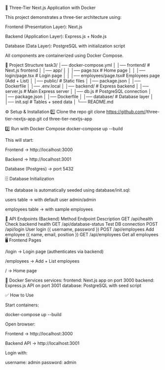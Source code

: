 🚀 Three-Tier Next.js Application with Docker

This project demonstrates a three-tier architecture using:

Frontend (Presentation Layer): Next.js

Backend (Application Layer): Express.js + Node.js

Database (Data Layer): PostgreSQL with initialization script

All components are containerized using Docker Compose.

📂 Project Structure
task3/
│── docker-compose.yml
│
│── frontend/                 # Next.js frontend
│   │── app/
│   │   │── page.tsx          # Home page
│   │   │── login/page.tsx    # Login page
│   │   │── employees/page.tsx# Employees page (Add + List)
│   │── public/               # Static files
│   │── package.json
│   │── Dockerfile
│   │── .env.local
│
│── backend/                  # Express backend
│   │── server.js             # Main Express server
│   │── db.js                 # PostgreSQL connection
│   │── package.json
│   │── Dockerfile
│
│── database/                 # Database layer
│   │── init.sql              # Tables + seed data
│
└── README.md

⚙️ Setup & Installation
1️⃣ Clone the repo
git clone https://github.com/<your-username>/three-tier-nextjs-app.git
cd three-tier-nextjs-app

2️⃣ Run with Docker Compose
docker-compose up --build


This will start:

Frontend → http://localhost:3000

Backend → http://localhost:3001

Database (Postgres) → port 5432

🗄️ Database Initialization

The database is automatically seeded using database/init.sql:

users table → with default user admin/admin

employees table → with sample employees

🔑 API Endpoints (Backend)
Method	Endpoint	Description
GET	/api/health	Check backend health
GET	/api/database-status	Test DB connection
POST	/api/login	User login ({ username, password })
POST	/api/employees	Add employee ({ name, email, position })
GET	/api/employees	Get all employees
🖥️ Frontend Pages

/login → Login page (authenticates via backend)

/employees → Add + List employees

/ → Home page

🐳 Docker Services
services:
  frontend: Next.js app on port 3000
  backend: Express.js API on port 3001
  database: PostgreSQL with seed script

✅ How to Use

Start containers:

docker-compose up --build


Open browser:

Frontend → http://localhost:3000

Backend API → http://localhost:3001

Login with:

username: admin
password: admin
